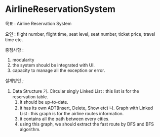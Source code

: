 # AirlineReservationSystem
목표 : Airline Reservation System 

요인 : flight number, flight time, seat level, seat number, ticket price, travel time etc.

중점사항 : 
 1) modularity 
 2) the system should be integrated with UI.
 3) capacity to manage all the exception or error.

설계방안 ;

1. Data Structure 
  가. Circular singly Linked List : this list is for the reservation table. 
     1) it should be up-to-date.
     2) it has its own ADT(Insert, Delete, Show etc) 
  나. Graph with Linked List : this graph is for the airline routes information.
     1) it contains all the path between every cities. 
     2) using this graph, we should extract the fast route by DFS and BFS algorithm.
